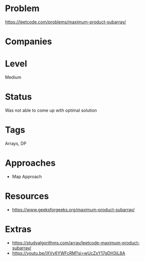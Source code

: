 # Problem

https://leetcode.com/problems/maximum-product-subarray/

# Companies

# Level

Medium

# Status

Was not able to come up with optimal solution

# Tags

Arrays, DP

# Approaches

- Map Approach

# Resources

- https://www.geeksforgeeks.org/maximum-product-subarray/

# Extras

- https://studyalgorithms.com/array/leetcode-maximum-product-subarray/
- https://youtu.be/lXVy6YWFcRM?si=wUcZxY17gDH3iL8A